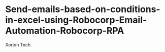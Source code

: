 # Send-emails-based-on-conditions-in-excel-using-Robocorp-Email-Automation-Robocorp-RPA
Xorion Tech
